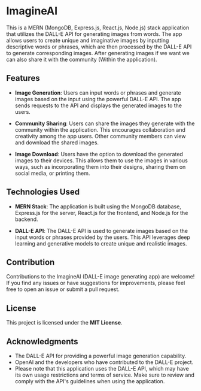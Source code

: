 # ImagineAI

This is a MERN (MongoDB, Express.js, React.js, Node.js) stack application that utilizes the DALL-E API for generating images from words. The app allows users to 
create unique and imaginative images by inputting descriptive words or phrases, which are then processed by the DALL-E API to generate corresponding images. After 
generating images if we want we can also share it with the community (Within the application). <br> 

## Features

* **Image Generation**: Users can input words or phrases and generate images based on the input using the powerful DALL-E API. The app sends requests to the API and displays the generated images to the users. <br>

* **Community Sharing**: Users can share the images they generate with the community within the application. This encourages collaboration and creativity among the app users. Other community members can view and download the shared images. <br>

* **Image Download**: Users have the option to download the generated images to their devices. This allows them to use the images in various ways, such as incorporating them into their designs, sharing them on social media, or printing them. <br>

## Technologies Used

* **MERN Stack**: The application is built using the MongoDB database, Express.js for the server, React.js for the frontend, and Node.js for the backend. <br>

* **DALL-E API**: The DALL-E API is used to generate images based on the input words or phrases provided by the users. This API leverages deep learning and generative models to create unique and realistic images. <br>

## Contribution

Contributions to the ImagineAI (DALL-E image generating app) are welcome! If you find any issues or have suggestions for improvements, please feel free to open an issue or submit a pull request. <br>

## License

This project is licensed under the **MIT License**.

## Acknowledgments

* The DALL-E API for providing a powerful image generation capability.
* OpenAI and the developers who have contributed to the DALL-E project.
* Please note that this application uses the DALL-E API, which may have its own usage restrictions and terms of service. Make sure to review and comply with the API's guidelines when using the application.
